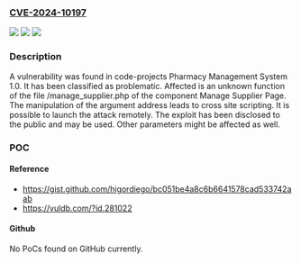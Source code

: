 ### [CVE-2024-10197](https://cve.mitre.org/cgi-bin/cvename.cgi?name=CVE-2024-10197)
![](https://img.shields.io/static/v1?label=Product&message=Pharmacy%20Management%20System&color=blue)
![](https://img.shields.io/static/v1?label=Version&message=%3D%201.0%20&color=brighgreen)
![](https://img.shields.io/static/v1?label=Vulnerability&message=Cross%20Site%20Scripting&color=brighgreen)

### Description

A vulnerability was found in code-projects Pharmacy Management System 1.0. It has been classified as problematic. Affected is an unknown function of the file /manage_supplier.php of the component Manage Supplier Page. The manipulation of the argument address leads to cross site scripting. It is possible to launch the attack remotely. The exploit has been disclosed to the public and may be used. Other parameters might be affected as well.

### POC

#### Reference
- https://gist.github.com/higordiego/bc051be4a8c6b6641578cad533742aab
- https://vuldb.com/?id.281022

#### Github
No PoCs found on GitHub currently.

